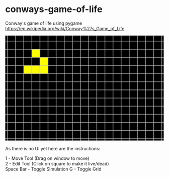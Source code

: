 # conways-game-of-life
Conway's game of life using pygame<br />
https://en.wikipedia.org/wiki/Conway%27s_Game_of_Life

![](glider.gif)

As there is no UI yet here are the instructions:

1 - Move Tool (Drag on window to move)<br />
2 - Edit Tool (Click on square to make it live/dead)<br />
Space Bar - Toggle Simulation
G - Toggle Grid
